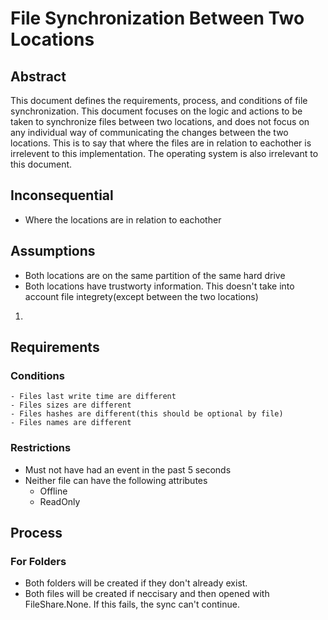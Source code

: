 # File Synchronization Between Two Locations

## Abstract
This document defines the requirements, process, and conditions of file synchronization. This document focuses on the logic and actions to be taken to synchronize files between two locations, and does not focus on any individual way of communicating the changes between the two locations. This is to say that where the files are in relation to eachother is irrelevent to this implementation. The operating system is also irrelevant to this document.

## Inconsequential 
- Where the locations are in relation to eachother

## Assumptions
- Both locations are on the same partition of the same hard drive
- Both locations have trustworty information. This doesn't take into account file integrety(except between the two locations)

1. 
## Requirements
### Conditions
	- Files last write time are different
	- Files sizes are different
	- Files hashes are different(this should be optional by file)
	- Files names are different

### Restrictions
- Must not have had an event in the past 5 seconds
- Neither file can have the following attributes
	- Offline
	- ReadOnly

## Process
### For Folders
- Both folders will be created if they don't already exist.
- Both files will be created if neccisary and then opened with FileShare.None. If this fails, the sync can't continue.
